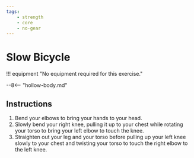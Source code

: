 ```yaml
---
tags:
    - strength
    - core
    - no-gear
---
```


#  Slow Bicycle

!!! equipment "No equipment required for this exercise."

--8<-- "hollow-body.md"

## Instructions

1. Bend your elbows to bring your hands to your head.
2. Slowly bend your right knee, pulling it up to your chest while rotating your torso to bring your left elbow to touch the knee.
3. Straighten out your leg and your torso before pulling up your left knee slowly to your chest and twisting your torso to touch the right elbow to the left knee.